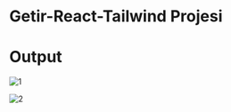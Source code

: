 # Getir-React-Tailwind Projesi
# Output
![1](https://github.com/sinanozturk34/Getir-React-Tailwind/assets/108162115/8e283d88-d0bd-4954-b466-3eeac794765e)

![2](https://github.com/sinanozturk34/Getir-React-Tailwind/assets/108162115/e7b933ab-6ccb-426b-83c4-d2554e01a1cf)
